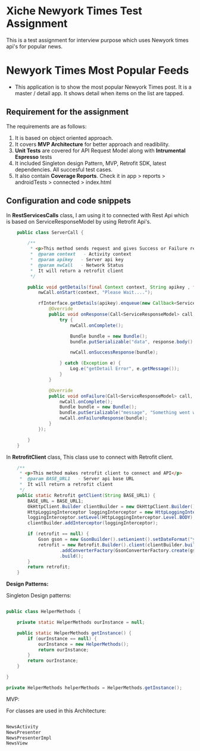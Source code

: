 # Xiche Newyork Times Test Assignment
 This is a test assignment for interview purpose which uses Newyork times api's for popular news.

# Newyork Times Most Popular Feeds
- This application is to show the most popular Newyork Times post. It is a master / detail app. It shows detail when items on the list are tapped.

## Requirement for the assignment

The requirements are as follows:
1)	It is based on object oriented approach.
2) It covers **MVP Architecture** for better approach and readibility.
3) **Unit Tests** are covered for API Request Model along with **Intrumental Espresso** tests
4) It included Singleton design Pattern, MVP, Retrofit SDK, latest dependencies. All succesful test cases.
5) It also contain **Coverage Reports**. Check it in app > reports > androidTests > connected > index.html


## Configuration and code snippets

In **RestServicesCalls** class, I am using it to connected with Rest Api which is based on ServiceResponseModel by using Retrofit Api's.

```Java
    public class ServerCall {

        /**
         * <p>This method sends request and gives Success or Failure response in return</p>
         *  @param context   - Activity context
         *  @param apikey   - Server api key
         *  @param nwCall   - Network Status
         *  It will return a retrofit client
         */

        public void getDetails(final Context context, String apikey , final NetworkStatus nwCall) {
            nwCall.onStart(context, "Please Wait....");

            rfInterface.getDetails(apikey).enqueue(new Callback<ServiceResponseModel>() {
                @Override
                public void onResponse(Call<ServiceResponseModel> call, Response<ServiceResponseModel> response) {
                    try {
                        nwCall.onComplete();

                        Bundle bundle = new Bundle();
                        bundle.putSerializable("data", response.body().getResults());

                        nwCall.onSuccessResponse(bundle);

                    } catch (Exception e) {
                        Log.e("getDetail Error", e.getMessage());
                    }
                }

                @Override
                public void onFailure(Call<ServiceResponseModel> call, Throwable t) {
                    nwCall.onComplete();
                    Bundle bundle = new Bundle();
                    bundle.putSerializable("message", "Something went wrong, please try again later");
                    nwCall.onFailureResponse(bundle);
                }
            });

        }
    }
```

In **RetrofitClient** class, This class use to connect with Retrofit client.

```Java
    /**
     * <p>This method makes retrofit client to connect and API</p>
     *  @param BASE_URL1   - Server api base URL
     *  It will return a retrofit client
     */
    public static Retrofit getClient(String BASE_URL1) {
        BASE_URL = BASE_URL1;
        OkHttpClient.Builder clientBuilder = new OkHttpClient.Builder();
        HttpLoggingInterceptor loggingInterceptor = new HttpLoggingInterceptor();
        loggingInterceptor.setLevel(HttpLoggingInterceptor.Level.BODY);
        clientBuilder.addInterceptor(loggingInterceptor);

        if (retrofit == null) {
            Gson gson = new GsonBuilder().setLenient().setDateFormat("yyyy-MM-dd'T'HH:mm:ssZ").create();
            retrofit = new Retrofit.Builder().client(clientBuilder.build()).baseUrl(BASE_URL)
                    .addConverterFactory(GsonConverterFactory.create(gson))
                    .build();
        }
        return retrofit;
    }
```

**Design Patterns:** 

Singleton Design patterns: 

```Java

public class HelperMethods {

    private static HelperMethods ourInstance = null;

    public static HelperMethods getInstance() {
        if (ourInstance == null) {
            ourInstance = new HelperMethods();
            return ourInstance;
        }
        return ourInstance;
    }

}

private HelperMethods helperMethods = HelperMethods.getInstance();

```

MVP: 

For classes are used in this Architecture:

```Java

NewsActivity
NewsPresenter
NewsPresenterImpl
NewsView

```


